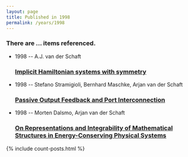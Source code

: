 ```yaml
---
layout: page
title: Published in 1998
permalink: /years/1998
---
```


<h3 id="number-posts">There are ... items referenced.</h3>
<ul class="post-list">

  <li>
    <span class="post-meta">1998 -- A.J. van der Schaft</span>
    <h3><a class="post-link" href="{{ site.baseurl }}/implicit-hamiltonian-systems-with-symmetry">Implicit Hamiltonian systems with symmetry</a></h3>
  </li>
  <li>
    <span class="post-meta">1998 -- Stefano Stramigioli, Bernhard Maschke, Arjan van der Schaft</span>
    <h3><a class="post-link" href="{{ site.baseurl }}/passive-output-feedback-and-port-interconnection">Passive Output Feedback and Port Interconnection</a></h3>
  </li>
  <li>
    <span class="post-meta">1998 -- Morten Dalsmo, Arjan van der Schaft</span>
    <h3><a class="post-link" href="{{ site.baseurl }}/on-representations-and-integrability-of-mathematical-structures-in-energy-conserving-physical-systems">On Representations and Integrability of Mathematical Structures in Energy-Conserving Physical Systems</a></h3>
  </li>
</ul>
{% include count-posts.html %}
